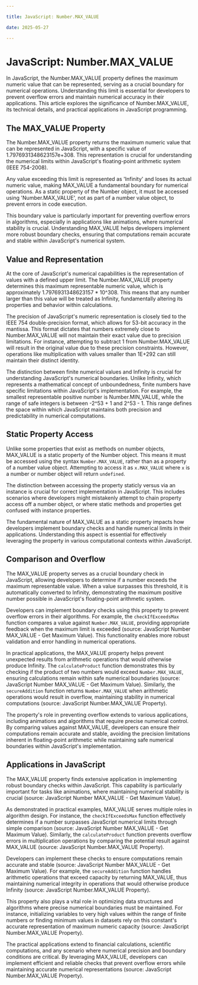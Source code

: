 ```yaml
---

title: JavaScript: Number.MAX_VALUE

date: 2025-05-27

---
```



# JavaScript: Number.MAX_VALUE

In JavaScript, the Number.MAX_VALUE property defines the maximum numeric value that can be represented, serving as a crucial boundary for numerical operations. Understanding this limit is essential for developers to prevent overflow errors and maintain numerical accuracy in their applications. This article explores the significance of Number.MAX_VALUE, its technical details, and practical applications in JavaScript programming.


## The MAX_VALUE Property

The Number.MAX_VALUE property returns the maximum numeric value that can be represented in JavaScript, with a specific value of 1.7976931348623157e+308. This representation is crucial for understanding the numerical limits within JavaScript's floating-point arithmetic system (IEEE 754-2008).

Any value exceeding this limit is represented as 'Infinity' and loses its actual numeric value, making MAX_VALUE a fundamental boundary for numerical operations. As a static property of the Number object, it must be accessed using 'Number.MAX_VALUE', not as part of a number value object, to prevent errors in code execution.

This boundary value is particularly important for preventing overflow errors in algorithms, especially in applications like animations, where numerical stability is crucial. Understanding MAX_VALUE helps developers implement more robust boundary checks, ensuring that computations remain accurate and stable within JavaScript's numerical system.


## Value and Representation

At the core of JavaScript's numerical capabilities is the representation of values with a defined upper limit. The Number.MAX_VALUE property determines this maximum representable numeric value, which is approximately 1.7976931348623157 * 10^308. This means that any number larger than this value will be treated as Infinity, fundamentally altering its properties and behavior within calculations.

The precision of JavaScript's numeric representation is closely tied to the IEEE 754 double-precision format, which allows for 53-bit accuracy in the mantissa. This format dictates that numbers extremely close to Number.MAX_VALUE will not maintain their exact value due to precision limitations. For instance, attempting to subtract 1 from Number.MAX_VALUE will result in the original value due to these precision constraints. However, operations like multiplication with values smaller than 1E+292 can still maintain their distinct identity.

The distinction between finite numerical values and Infinity is crucial for understanding JavaScript's numerical boundaries. Unlike Infinity, which represents a mathematical concept of unboundedness, finite numbers have specific limitations within JavaScript's implementation. For example, the smallest representable positive number is Number.MIN_VALUE, while the range of safe integers is between -2^53 + 1 and 2^53 - 1. This range defines the space within which JavaScript maintains both precision and predictability in numerical computations.


## Static Property Access

Unlike some properties that exist as methods on number objects, MAX_VALUE is a static property of the Number object. This means it must be accessed using the syntax `Number.MAX_VALUE`, rather than as a property of a number value object. Attempting to access it as `x.MAX_VALUE` where `x` is a number or number object will return `undefined`.

The distinction between accessing the property staticly versus via an instance is crucial for correct implementation in JavaScript. This includes scenarios where developers might mistakenly attempt to chain property access off a number object, or where static methods and properties get confused with instance properties.

The fundamental nature of MAX_VALUE as a static property impacts how developers implement boundary checks and handle numerical limits in their applications. Understanding this aspect is essential for effectively leveraging the property in various computational contexts within JavaScript.


## Comparison and Overflow

The MAX_VALUE property serves as a crucial boundary check in JavaScript, allowing developers to determine if a number exceeds the maximum representable value. When a value surpasses this threshold, it is automatically converted to Infinity, demonstrating the maximum positive number possible in JavaScript's floating-point arithmetic system.

Developers can implement boundary checks using this property to prevent overflow errors in their algorithms. For example, the `checkIfExceedsMax` function compares a value against `Number.MAX_VALUE`, providing appropriate feedback when the maximum limit is exceeded (source: JavaScript Number MAX_VALUE - Get Maximum Value). This functionality enables more robust validation and error handling in numerical operations.

In practical applications, the MAX_VALUE property helps prevent unexpected results from arithmetic operations that would otherwise produce Infinity. The `calculateProduct` function demonstrates this by checking if the product of two numbers would exceed `Number.MAX_VALUE`, ensuring calculations remain within safe numerical boundaries (source: JavaScript Number MAX_VALUE - Get Maximum Value). Similarly, the `secureAddition` function returns `Number.MAX_VALUE` when arithmetic operations would result in overflow, maintaining stability in numerical computations (source: JavaScript Number.MAX_VALUE Property).

The property's role in preventing overflow extends to various applications, including animations and algorithms that require precise numerical control. By comparing values against MAX_VALUE, developers can ensure their computations remain accurate and stable, avoiding the precision limitations inherent in floating-point arithmetic while maintaining safe numerical boundaries within JavaScript's implementation.


## Applications in JavaScript

The MAX_VALUE property finds extensive application in implementing robust boundary checks within JavaScript. This capability is particularly important for tasks like animations, where maintaining numerical stability is crucial (source: JavaScript Number MAX_VALUE - Get Maximum Value).

As demonstrated in practical examples, MAX_VALUE serves multiple roles in algorithm design. For instance, the `checkIfExceedsMax` function effectively determines if a number surpasses JavaScript numerical limits through simple comparison (source: JavaScript Number MAX_VALUE - Get Maximum Value). Similarly, the `calculateProduct` function prevents overflow errors in multiplication operations by comparing the potential result against MAX_VALUE (source: JavaScript Number.MAX_VALUE Property).

Developers can implement these checks to ensure computations remain accurate and stable (source: JavaScript Number MAX_VALUE - Get Maximum Value). For example, the `secureAddition` function handles arithmetic operations that exceed capacity by returning MAX_VALUE, thus maintaining numerical integrity in operations that would otherwise produce Infinity (source: JavaScript Number.MAX_VALUE Property).

This property also plays a vital role in optimizing data structures and algorithms where precise numerical boundaries must be maintained. For instance, initializing variables to very high values within the range of finite numbers or finding minimum values in datasets rely on this constant's accurate representation of maximum numeric capacity (source: JavaScript Number.MAX_VALUE Property).

The practical applications extend to financial calculations, scientific computations, and any scenario where numerical precision and boundary conditions are critical. By leveraging MAX_VALUE, developers can implement efficient and reliable checks that prevent overflow errors while maintaining accurate numerical representations (source: JavaScript Number.MAX_VALUE Property).

